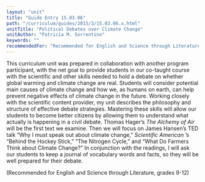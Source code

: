 ```yaml
---
layout: "unit"
title: "Guide Entry 15.03.06"
path: "/curriculum/guides/2015/3/15.03.06.x.html"
unitTitle: "Political Debates over Climate Change"
unitAuthor: "Patricia M. Sorrentino"
keywords: ""
recommendedFor: "Recommended for English and Science through Literature, grades 9-12"
---
```

<main>
<p>
This curriculum unit was prepared in collaboration with another program participant, with the net goal to provide students in our co-taught course with the scientific and other skills needed to hold a debate on whether global warming and climate change are real. Students will consider potential main causes of climate change and how we, as humans on earth, can help prevent negative effects of climate change in the future. Working closely with the scientific content provider, my unit describes the philosophy and structure of effective debate strategies. Mastering these skills will allow our students to become better citizens by allowing them to understand what actually is happening in a civil debate. Thomas Hager’s
<em>
The Alchemy of Air
</em>
will be the first text we examine. Then we will focus on James Hansen’s TED talk “Why I must speak out about climate change,”
<em>
Scientific American
</em>
’s “Behind the Hockey Stick,” “The Nitrogen Cycle,” and “What Do Farmers Think about Climate Change?” In conjunction with the readings, I will ask our students to keep a journal of vocabulary words and facts, so they will be well prepared for their debate.
</p>
<p>
(Recommended for English and Science through Literature, grades 9-12)
</p>
</main>